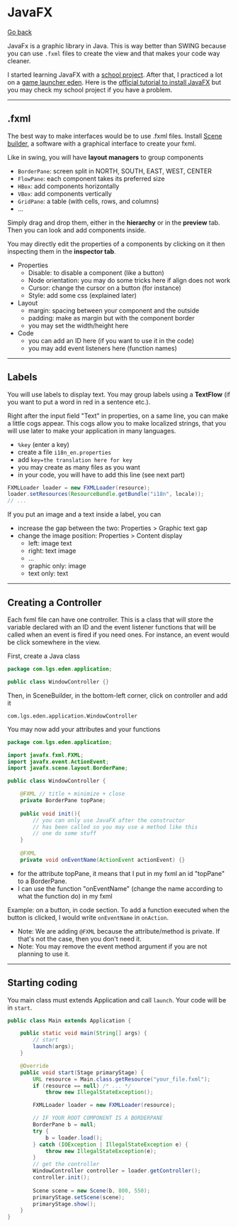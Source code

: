 # JavaFX

[Go back](..#graphical-interfaces)

JavaFx is a graphic library in Java. This is way better
than SWING because you can use ``.fxml`` files to
create the view and that makes your code way cleaner.

I started learning JavaFX with a 
[school project](../../../special/ilo/tchat/index.md).
After that, I practiced a lot on a 
[game launcher eden](https://github.com/lgs-games/eden).
Here is the 
[official tutorial to install JavaFX](https://openjfx.io/openjfx-docs/)
but you may check my school project if you have a problem.

<hr class="sl">

## .fxml

The best way to make interfaces would be to use
.fxml files. 
Install
[Scene builder](https://gluonhq.com/products/scene-builder/),
a software with a graphical interface to create your fxml.

Like in swing, you will have **layout managers** to group components

* ``BorderPane``: screen split in NORTH, SOUTH, EAST, WEST, CENTER
* ``FlowPane``: each component takes its preferred size
* ``HBox``: add components horizontally
* ``VBox``: add components vertically
* ``GridPane``: a table (with cells, rows, and columns)
* ...

Simply drag and drop them, either in the 
**hierarchy** or in the **preview** tab. Then
you can look and add components inside.

You may directly edit the properties of a components
by clicking on it then inspecting them in the
**inspector tab**.

* Properties
  * Disable: to disable a component
    <span class="tms">(like a button)</span>
  * Node orientation: you may do some tricks here if align does not work
  * Cursor: change the cursor on a button
    <span class="tms">(for instance)</span>
  * Style: add some css
    <span class="tms">(explained later)</span>
* Layout
  * margin: spacing between your component and the outside
  * padding: make as margin but with the component border
  * you may set the width/height here
* Code
  * you can add an ID here (if you want to use it in the code)
  * you may add event listeners here (function names) 

<hr class="sr">

## Labels

You will use labels to display text. You may group
labels using a **TextFlow** (if you want to put a word
in red in a sentence etc.).

Right after the input field "Text" in properties,
on a same line, you can make a little cogs appear.
This cogs allow you to make localized strings, that you
will use later to make your application in many
languages.

* ``%key`` (enter a key)
* create a file ``i18n_en.properties``
* add ``key=the translation here for key``
* you may create as many files as you want
* in your code, you will have to add this line (see next part)

```java
FXMLLoader loader = new FXMLLoader(resource);
loader.setResources(ResourceBundle.getBundle("i18n", locale));
// ...
```

If you put an image and a text inside a label, you can

* increase the gap between the two: Properties > Graphic text gap
* change the image position: Properties > Content display
  * left: image text
  * right: text image
  * ...
  * graphic only: image
  * text only: text

<hr class="sl">

## Creating a Controller

Each fxml file can have one controller. This is a class
that will store the variable declared with an ID and
the event listener functions that will be called when
an event is fired if you need ones. For instance, an event
would be click somewhere in the view.

First, create a Java class

```java
package com.lgs.eden.application;

public class WindowController {}
```

Then, in SceneBuilder, in the bottom-left corner,
click on controller and add it

```none
com.lgs.eden.application.WindowController
```

You may now add your attributes and your functions

```java
package com.lgs.eden.application;

import javafx.fxml.FXML;
import javafx.event.ActionEvent;
import javafx.scene.layout.BorderPane;

public class WindowController {

    @FXML // title + minimize + close
    private BorderPane topPane;
    
    public void init(){
        // you can only use JavaFX after the constructor
        // has been called so you may use a method like this
        // one do some stuff    
    }
    
    @FXML
    private void onEventName(ActionEvent actionEvent) {}
```

* for the attribute topPane, it means that I put
in my fxml an id "topPane" to a BorderPane.
* I can use the function "onEventName" (change the name
according to what the function do) in my fxml

Example: on a button, in code section. To add a function executed
when the button is clicked, I would write ``onEventName``
in ``onAction``.

* Note: We are adding ``@FXML`` because the attribute/method
is private. If that's not the case, then you don't need it.
* Note: You may remove the event method argument if you are not
planning to use it.

<hr class="sr">

## Starting coding

You main class must extends Application
and call ``launch``. Your code will be in `start`.

```java
public class Main extends Application {

    public static void main(String[] args) {
        // start
        launch(args);
    }

    @Override
    public void start(Stage primaryStage) {
        URL resource = Main.class.getResource("your_file.fxml");
        if (resource == null) /* ... */
            throw new IllegalStateException();

        FXMLLoader loader = new FXMLLoader(resource);

        // IF YOUR ROOT COMPONENT IS A BORDERPANE
        BorderPane b = null;
        try {
            b = loader.load();
        } catch (IOException | IllegalStateException e) {
            throw new IllegalStateException(e);
        }
        // get the controller
        WindowController controller = loader.getController();
        controller.init();
        
        Scene scene = new Scene(b, 800, 550);
        primaryStage.setScene(scene);
        primaryStage.show();
    }
}
```